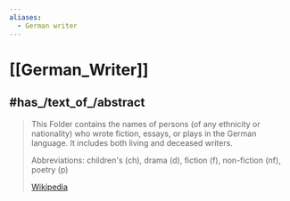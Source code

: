 ```yaml
---
aliases:
  - German writer
---
```


# [[German_Writer]] 

## #has_/text_of_/abstract 

> This Folder contains the names of persons (of any ethnicity or nationality) who wrote fiction, essays, or plays in the German language. 
> It includes both living and deceased writers.
>
> Abbreviations: children's (ch), drama (d), fiction (f), non-fiction (nf), poetry (p)
>
> [Wikipedia](https://en.wikipedia.org/wiki/List%20of%20German-language%20authors) 



